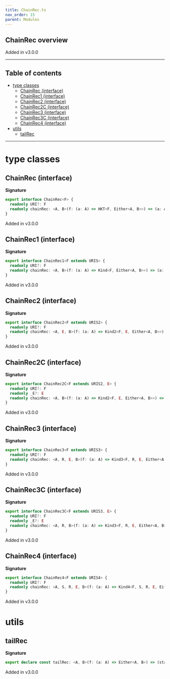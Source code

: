 ```yaml
---
title: ChainRec.ts
nav_order: 15
parent: Modules
---
```


## ChainRec overview

Added in v3.0.0

---

<h2 class="text-delta">Table of contents</h2>

- [type classes](#type-classes)
  - [ChainRec (interface)](#chainrec-interface)
  - [ChainRec1 (interface)](#chainrec1-interface)
  - [ChainRec2 (interface)](#chainrec2-interface)
  - [ChainRec2C (interface)](#chainrec2c-interface)
  - [ChainRec3 (interface)](#chainrec3-interface)
  - [ChainRec3C (interface)](#chainrec3c-interface)
  - [ChainRec4 (interface)](#chainrec4-interface)
- [utils](#utils)
  - [tailRec](#tailrec)

---

# type classes

## ChainRec (interface)

**Signature**

```ts
export interface ChainRec<F> {
  readonly URI?: F
  readonly chainRec: <A, B>(f: (a: A) => HKT<F, Either<A, B>>) => (a: A) => HKT<F, B>
}
```

Added in v3.0.0

## ChainRec1 (interface)

**Signature**

```ts
export interface ChainRec1<F extends URIS> {
  readonly URI?: F
  readonly chainRec: <A, B>(f: (a: A) => Kind<F, Either<A, B>>) => (a: A) => Kind<F, B>
}
```

Added in v3.0.0

## ChainRec2 (interface)

**Signature**

```ts
export interface ChainRec2<F extends URIS2> {
  readonly URI?: F
  readonly chainRec: <A, E, B>(f: (a: A) => Kind2<F, E, Either<A, B>>) => (a: A) => Kind2<F, E, B>
}
```

Added in v3.0.0

## ChainRec2C (interface)

**Signature**

```ts
export interface ChainRec2C<F extends URIS2, E> {
  readonly URI?: F
  readonly _E?: E
  readonly chainRec: <A, B>(f: (a: A) => Kind2<F, E, Either<A, B>>) => (a: A) => Kind2<F, E, B>
}
```

Added in v3.0.0

## ChainRec3 (interface)

**Signature**

```ts
export interface ChainRec3<F extends URIS3> {
  readonly URI?: F
  readonly chainRec: <A, R, E, B>(f: (a: A) => Kind3<F, R, E, Either<A, B>>) => (a: A) => Kind3<F, R, E, B>
}
```

Added in v3.0.0

## ChainRec3C (interface)

**Signature**

```ts
export interface ChainRec3C<F extends URIS3, E> {
  readonly URI?: F
  readonly _E?: E
  readonly chainRec: <A, R, B>(f: (a: A) => Kind3<F, R, E, Either<A, B>>) => (a: A) => Kind3<F, R, E, B>
}
```

Added in v3.0.0

## ChainRec4 (interface)

**Signature**

```ts
export interface ChainRec4<F extends URIS4> {
  readonly URI?: F
  readonly chainRec: <A, S, R, E, B>(f: (a: A) => Kind4<F, S, R, E, Either<A, B>>) => (a: A) => Kind4<F, S, R, E, B>
}
```

Added in v3.0.0

# utils

## tailRec

**Signature**

```ts
export declare const tailRec: <A, B>(f: (a: A) => Either<A, B>) => (startWith: A) => B
```

Added in v3.0.0
